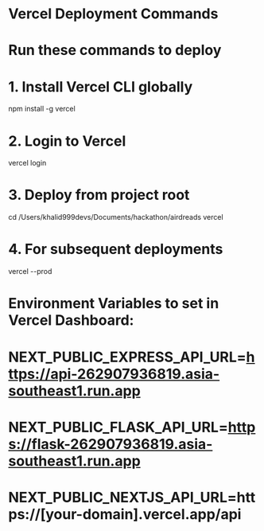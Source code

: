 # Vercel Deployment Commands

# Run these commands to deploy

# 1. Install Vercel CLI globally

npm install -g vercel

# 2. Login to Vercel

vercel login

# 3. Deploy from project root

cd /Users/khalid999devs/Documents/hackathon/airdreads
vercel

# 4. For subsequent deployments

vercel --prod

# Environment Variables to set in Vercel Dashboard:

# NEXT_PUBLIC_EXPRESS_API_URL=https://api-262907936819.asia-southeast1.run.app

# NEXT_PUBLIC_FLASK_API_URL=https://flask-262907936819.asia-southeast1.run.app

# NEXT_PUBLIC_NEXTJS_API_URL=https://[your-domain].vercel.app/api
